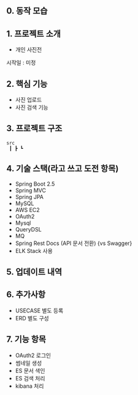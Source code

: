 ## 0. 동작 모습
## 1. 프로젝트 소개

- 개인 사진전

시작일 : 미정

## 2. 핵심 기능
 - 사진 업로드 
 - 사진 검색 기능 
## 3. 프로젝트 구조
```
src
 ┃ ┣ ┗
```
## 4. 기술 스택(라고 쓰고 도전 항목)
 - Spring Boot 2.5
 - Spring MVC
 - Spring JPA
 - MySQL
 - AWS EC2
 - OAuth2
 - Mysql
 - QueryDSL
 - MQ
 - Spring Rest Docs (API 문서 전환) {vs Swagger}
 - ELK Stack 사용

## 5. 업데이트 내역
## 6. 추가사항
 - USECASE 별도 등록
 - ERD 별도 구성
## 7. 기능 항목
 - OAuth2 로그인
 - 썸네일 생성
 - ES 문서 색인
 - ES 검색 처리
 - kibana 처리
 
